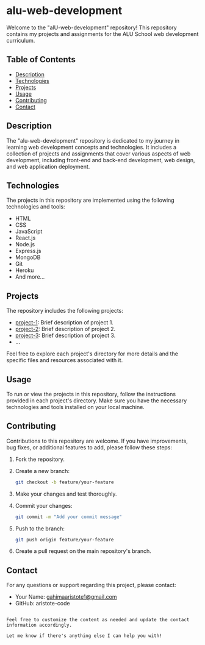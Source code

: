 # alu-web-development

Welcome to the "alU-web-development" repository! This repository contains my projects and assignments for the ALU School web development curriculum.

## Table of Contents

- [Description](#description)
- [Technologies](#technologies)
- [Projects](#projects)
- [Usage](#usage)
- [Contributing](#contributing)
- [Contact](#contact)

## Description

The "alu-web-development" repository is dedicated to my journey in learning web development concepts and technologies. It includes a collection of projects and assignments that cover various aspects of web development, including front-end and back-end development, web design, and web application deployment.

## Technologies

The projects in this repository are implemented using the following technologies and tools:

- HTML
- CSS
- JavaScript
- React.js
- Node.js
- Express.js
- MongoDB
- Git
- Heroku
- And more...

## Projects

The repository includes the following projects:

- [project-1](./project-1): Brief description of project 1.
- [project-2](./project-2): Brief description of project 2.
- [project-3](./project-3): Brief description of project 3.
- ...

Feel free to explore each project's directory for more details and the specific files and resources associated with it.

## Usage

To run or view the projects in this repository, follow the instructions provided in each project's directory. Make sure you have the necessary technologies and tools installed on your local machine.

## Contributing

Contributions to this repository are welcome. If you have improvements, bug fixes, or additional features to add, please follow these steps:

1. Fork the repository.

2. Create a new branch:
   ```bash
   git checkout -b feature/your-feature
   ```

3. Make your changes and test thoroughly.

4. Commit your changes:
   ```bash
   git commit -m "Add your commit message"
   ```

5. Push to the branch:
   ```bash
   git push origin feature/your-feature
   ```

6. Create a pull request on the main repository's branch.

## Contact

For any questions or support regarding this project, please contact:

- Your Name: gahimaaristote1@gmail.com
- GitHub: aristote-code
```

Feel free to customize the content as needed and update the contact information accordingly.

Let me know if there's anything else I can help you with!

